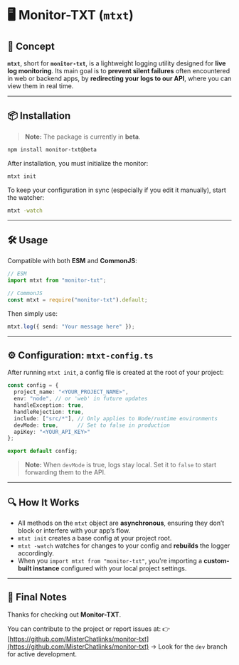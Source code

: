 # 🖥️ Monitor-TXT (`mtxt`)

## 🚀 Concept

**`mtxt`**, short for **`monitor-txt`**, is a lightweight logging utility designed for **live log monitoring**. Its main goal is to **prevent silent failures** often encountered in web or backend apps, by **redirecting your logs to our API**, where you can view them in real time.

---

## 📦 Installation

> **Note:** The package is currently in **beta**.

```bash
npm install monitor-txt@beta
```

After installation, you must initialize the monitor:

```bash
mtxt init
```

To keep your configuration in sync (especially if you edit it manually), start the watcher:

```bash
mtxt -watch
```

---

## 🛠️ Usage

Compatible with both **ESM** and **CommonJS**:

```ts
// ESM
import mtxt from "monitor-txt";
```

```js
// CommonJS
const mtxt = require("monitor-txt").default;
```

Then simply use:

```ts
mtxt.log({ send: "Your message here" });
```

---

## ⚙️ Configuration: `mtxt-config.ts`

After running `mtxt init`, a config file is created at the root of your project:

```ts
const config = {
  project_name: "<YOUR_PROJECT_NAME>",
  env: "node", // or 'web' in future updates
  handleException: true,
  handleRejection: true,
  include: ["src/*"], // Only applies to Node/runtime environments
  devMode: true,      // Set to false in production
  apiKey: "<YOUR_API_KEY>"
};

export default config;
```

> **Note:** When `devMode` is true, logs stay local. Set it to `false` to start forwarding them to the API.

---

## 🔍 How It Works

* All methods on the `mtxt` object are **asynchronous**, ensuring they don’t block or interfere with your app’s flow.
* `mtxt init` creates a base config at your project root.
* `mtxt -watch` watches for changes to your config and **rebuilds** the logger accordingly.
* When you `import mtxt from "monitor-txt"`, you're importing a **custom-built instance** configured with your local project settings.

---

## 💬 Final Notes

Thanks for checking out **Monitor-TXT**.

You can contribute to the project or report issues at:
👉 [https://github.com/MisterChatlinks/monitor-txt](https://github.com/MisterChatlinks/monitor-txt)
→ Look for the `dev` branch for active development.